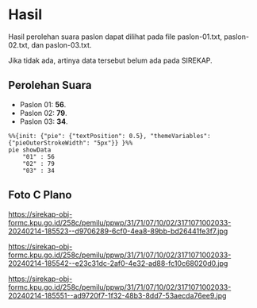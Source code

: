 # Hasil

Hasil perolehan suara paslon dapat dilihat pada file paslon-01.txt, paslon-02.txt, dan paslon-03.txt.

Jika tidak ada, artinya data tersebut belum ada pada SIREKAP.

## Perolehan Suara

 * Paslon 01: **56**.
 * Paslon 02: **79**.
 * Paslon 03: **34**.

```mermaid
%%{init: {"pie": {"textPosition": 0.5}, "themeVariables": {"pieOuterStrokeWidth": "5px"}} }%%
pie showData
    "01" : 56
    "02" : 79
    "03" : 34
```
## Foto C Plano

https://sirekap-obj-formc.kpu.go.id/258c/pemilu/ppwp/31/71/07/10/02/3171071002033-20240214-185523--d9706289-6cf0-4ea8-89bb-bd26441fe3f7.jpg

https://sirekap-obj-formc.kpu.go.id/258c/pemilu/ppwp/31/71/07/10/02/3171071002033-20240214-185542--e23c31dc-2af0-4e32-ad88-fc10c68020d0.jpg

https://sirekap-obj-formc.kpu.go.id/258c/pemilu/ppwp/31/71/07/10/02/3171071002033-20240214-185551--ad9720f7-1f32-48b3-8dd7-53aecda76ee9.jpg
